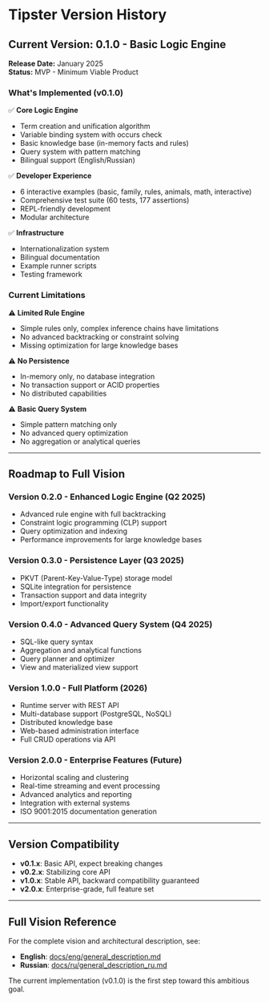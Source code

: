 # Tipster Version History

## Current Version: 0.1.0 - Basic Logic Engine

**Release Date:** January 2025  
**Status:** MVP - Minimum Viable Product

### What's Implemented (v0.1.0)

✅ **Core Logic Engine**
- Term creation and unification algorithm
- Variable binding system with occurs check
- Basic knowledge base (in-memory facts and rules)
- Query system with pattern matching
- Bilingual support (English/Russian)

✅ **Developer Experience**
- 6 interactive examples (basic, family, rules, animals, math, interactive)
- Comprehensive test suite (60 tests, 177 assertions)
- REPL-friendly development
- Modular architecture

✅ **Infrastructure**
- Internationalization system
- Bilingual documentation
- Example runner scripts
- Testing framework

### Current Limitations

⚠️ **Limited Rule Engine**
- Simple rules only, complex inference chains have limitations
- No advanced backtracking or constraint solving
- Missing optimization for large knowledge bases

⚠️ **No Persistence**
- In-memory only, no database integration
- No transaction support or ACID properties
- No distributed capabilities

⚠️ **Basic Query System**
- Simple pattern matching only
- No advanced query optimization
- No aggregation or analytical queries

---

## Roadmap to Full Vision

### Version 0.2.0 - Enhanced Logic Engine (Q2 2025)
- Advanced rule engine with full backtracking
- Constraint logic programming (CLP) support
- Query optimization and indexing
- Performance improvements for large knowledge bases

### Version 0.3.0 - Persistence Layer (Q3 2025)
- PKVT (Parent-Key-Value-Type) storage model
- SQLite integration for persistence
- Transaction support and data integrity
- Import/export functionality

### Version 0.4.0 - Advanced Query System (Q4 2025)
- SQL-like query syntax
- Aggregation and analytical functions
- Query planner and optimizer
- View and materialized view support

### Version 1.0.0 - Full Platform (2026)
- Runtime server with REST API
- Multi-database support (PostgreSQL, NoSQL)
- Distributed knowledge base
- Web-based administration interface
- Full CRUD operations via API

### Version 2.0.0 - Enterprise Features (Future)
- Horizontal scaling and clustering
- Real-time streaming and event processing
- Advanced analytics and reporting
- Integration with external systems
- ISO 9001:2015 documentation generation

---

## Version Compatibility

- **v0.1.x**: Basic API, expect breaking changes
- **v0.2.x**: Stabilizing core API
- **v1.0.x**: Stable API, backward compatibility guaranteed
- **v2.0.x**: Enterprise-grade, full feature set

---

## Full Vision Reference

For the complete vision and architectural description, see:
- **English**: [docs/eng/general_description.md](docs/eng/general_description.md)
- **Russian**: [docs/ru/general_description_ru.md](docs/ru/general_description_ru.md)

The current implementation (v0.1.0) is the first step toward this ambitious goal. 
